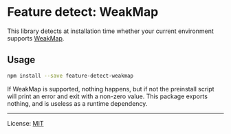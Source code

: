 Feature detect: WeakMap
=======================

This library detects at installation time whether your current environment supports [WeakMap][1].

[1]: https://developer.mozilla.org/en-US/docs/Web/JavaScript/Reference/Global_Objects/WeakMap

Usage
-----

```bash
npm install --save feature-detect-weakmap
```

If WeakMap is supported, nothing happens, but if not the preinstall script will print an error and exit with a non-zero value. This package exports nothing, and is useless as a runtime dependency.

---

License: [MIT](http://mstade.mit-license.org/)